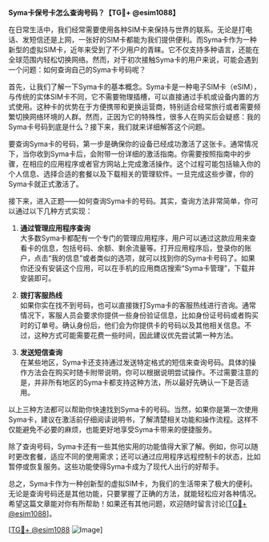 **Syma卡保号卡怎么查询号码？【TG💪+ @esim1088】**

在日常生活中，我们经常需要使用各种SIM卡来保持与世界的联系。无论是打电话、发短信还是上网，一张好的SIM卡都能为我们提供便利。而Syma卡作为一种新型的虚拟SIM卡，近年来受到了不少用户的青睐。它不仅支持多种语言，还能在全球范围内轻松切换网络。然而，对于初次接触Syma卡的用户来说，可能会遇到一个问题：如何查询自己的Syma卡号码呢？

首先，让我们了解一下Syma卡的基本概念。Syma卡是一种电子SIM卡（eSIM），与传统的实体SIM卡不同，它不需要物理插槽，可以直接通过手机或设备内置的方式使用。这种卡的优势在于方便携带和更换运营商，特别适合经常旅行或者需要频繁切换网络环境的人群。然而，正因为它的特殊性，很多人在购买后会疑惑：我的Syma卡号码到底是什么？接下来，我们就来详细解答这个问题。

要查询Syma卡的号码，第一步是确保你的设备已经成功激活了这张卡。通常情况下，当你收到Syma卡后，会附带一份详细的激活指南。你需要按照指南中的步骤，在相应的应用程序或者官方网站上完成激活操作。这个过程可能包括输入你的个人信息、选择合适的套餐以及下载相关的管理软件。一旦完成这些步骤，你的Syma卡就正式激活了。

接下来，进入正题——如何查询Syma卡的号码。其实，查询方法非常简单，你可以通过以下几种方式实现：

1. **通过管理应用程序查询**  
   大多数Syma卡都配有一个专门的管理应用程序，用户可以通过这款应用来查看卡的信息，包括号码、余额、剩余流量等。打开应用程序后，登录你的账户，点击“我的信息”或者类似的选项，就可以找到你的Syma卡号码了。如果你还没有安装这个应用，可以在手机的应用商店搜索“Syma卡管理”，下载并安装即可。

2. **拨打客服热线**  
   如果你实在找不到号码，也可以直接拨打Syma卡的客服热线进行咨询。通常情况下，客服人员会要求你提供一些身份验证信息，比如身份证号码或者购买时的订单号。确认身份后，他们会为你提供卡的号码以及其他相关信息。不过，这种方式可能需要花费一些时间，因此建议优先尝试第一种方法。

3. **发送短信查询**  
   在某些地区，Syma卡还支持通过发送特定格式的短信来查询号码。具体的操作方法会在购买时随卡附带说明，你可以根据说明尝试操作。不过需要注意的是，并非所有地区的Syma卡都支持这种方法，所以最好先确认一下是否适用。

以上三种方法都可以帮助你快速找到Syma卡的号码。当然，如果你是第一次使用Syma卡，建议在激活前仔细阅读说明书，了解清楚相关功能和操作流程。这样不仅能避免不必要的麻烦，也能更好地享受Syma卡带来的便捷服务。

除了查询号码，Syma卡还有一些其他实用的功能值得大家了解。例如，你可以随时更改套餐，适应不同的使用需求；还可以通过应用程序远程控制卡的状态，比如暂停或恢复服务。这些功能使得Syma卡成为了现代人出行的好帮手。

总之，Syma卡作为一种创新型的虚拟SIM卡，为我们的生活带来了极大的便利。无论是查询号码还是其他功能，只要掌握了正确的方法，就能轻松应对各种情况。希望这篇文章能对你有所帮助！如果还有其他问题，欢迎随时留言讨论[[TG💪+ @esim1088](https://t.me/s/esim1088)]。

[[TG💪+ @esim1088](https://t.me/s/esim1088) ![Image](https://i.postimg.cc/4NQfJmqS/Snipaste-2025-05-13-00-14-12.png)]